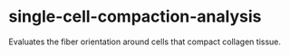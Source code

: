 # single-cell-compaction-analysis
Evaluates the fiber orientation around cells that compact collagen tissue.
